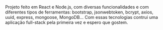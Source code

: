 Projeto feito em React e Node.js, com diversas funcionalidades e com diferentes tipos de ferramentas: bootstrap, jsonwebtoken, bcrypt, axios, uuid, express, mongoose, MongoDB... Com essas tecnologias contrui uma aplicação full-stack pela primeira vez e espero que gostem.


